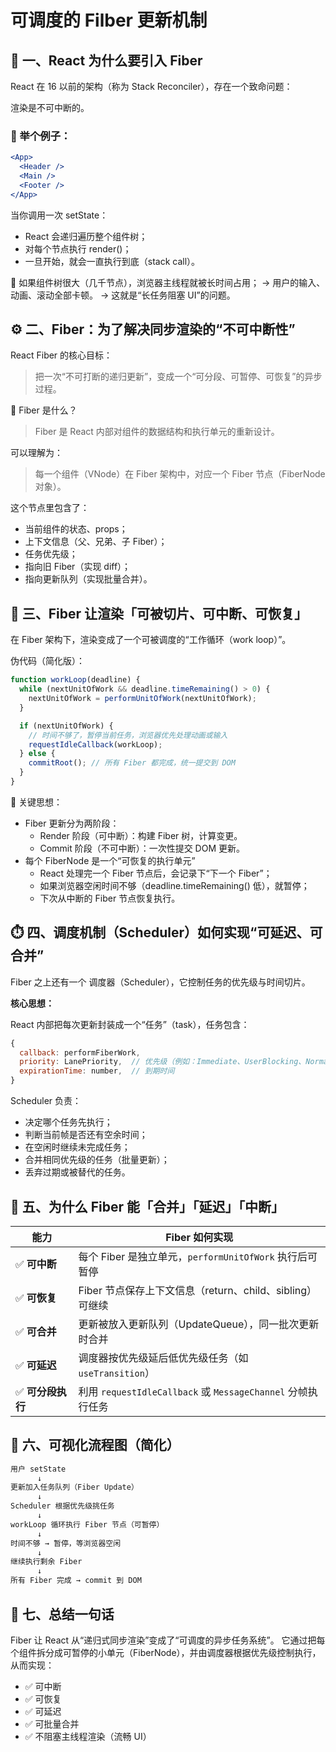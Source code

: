 # 可调度的 Filber 更新机制

## 🧩 一、React 为什么要引入 Fiber

React 在 16 以前的架构（称为 Stack Reconciler），存在一个致命问题：

渲染是不可中断的。

### 🔴 举个例子：

```jsx
<App>
  <Header />
  <Main />
  <Footer />
</App>
```

当你调用一次 setState：

- React 会递归遍历整个组件树；
- 对每个节点执行 render()；
- 一旦开始，就会一直执行到底（stack call）。

🧨 如果组件树很大（几千节点），浏览器主线程就被长时间占用；
→ 用户的输入、动画、滚动全部卡顿。
→ 这就是“长任务阻塞 UI”的问题。

## ⚙️ 二、Fiber：为了解决同步渲染的“不可中断性”

React Fiber 的核心目标：

> 把一次“不可打断的递归更新”，变成一个“可分段、可暂停、可恢复”的异步过程。

🌱 Fiber 是什么？

> Fiber 是 React 内部对组件的数据结构和执行单元的重新设计。

可以理解为：

> 每一个组件（VNode）在 Fiber 架构中，对应一个 Fiber 节点（FiberNode 对象）。

这个节点里包含了：

- 当前组件的状态、props；
- 上下文信息（父、兄弟、子 Fiber）；
- 任务优先级；
- 指向旧 Fiber（实现 diff）；
- 指向更新队列（实现批量合并）。

## 🧵 三、Fiber 让渲染「可被切片、可中断、可恢复」

在 Fiber 架构下，渲染变成了一个可被调度的“工作循环（work loop）”。

伪代码（简化版）：

```jsx
function workLoop(deadline) {
  while (nextUnitOfWork && deadline.timeRemaining() > 0) {
    nextUnitOfWork = performUnitOfWork(nextUnitOfWork);
  }

  if (nextUnitOfWork) {
    // 时间不够了，暂停当前任务，浏览器优先处理动画或输入
    requestIdleCallback(workLoop);
  } else {
    commitRoot(); // 所有 Fiber 都完成，统一提交到 DOM
  }
}
```

🧠 关键思想：

- Fiber 更新分为两阶段：
  - Render 阶段（可中断）：构建 Fiber 树，计算变更。
  - Commit 阶段（不可中断）：一次性提交 DOM 更新。
- 每个 FiberNode 是一个“可恢复的执行单元”
  - React 处理完一个 Fiber 节点后，会记录下“下一个 Fiber”；
  - 如果浏览器空闲时间不够（deadline.timeRemaining() 低），就暂停；
  - 下次从中断的 Fiber 节点恢复执行。

## ⏱️ 四、调度机制（Scheduler）如何实现“可延迟、可合并”

Fiber 之上还有一个 调度器（Scheduler），它控制任务的优先级与时间切片。

**核心思想：**

React 内部把每次更新封装成一个“任务”（task），任务包含：

```js
{
  callback: performFiberWork,
  priority: LanePriority,  // 优先级（例如：Immediate、UserBlocking、Normal、Idle）
  expirationTime: number,  // 到期时间
}
```

Scheduler 负责：

- 决定哪个任务先执行；
- 判断当前帧是否还有空余时间；
- 在空闲时继续未完成任务；
- 合并相同优先级的任务（批量更新）；
- 丢弃过期或被替代的任务。

## 🧠 五、为什么 Fiber 能「合并」「延迟」「中断」

| 能力              | Fiber 如何实现                                              |
| ----------------- | ----------------------------------------------------------- |
| ✅ **可中断**     | 每个 Fiber 是独立单元，`performUnitOfWork` 执行后可暂停     |
| ✅ **可恢复**     | Fiber 节点保存上下文信息（return、child、sibling）可继续    |
| ✅ **可合并**     | 更新被放入更新队列（UpdateQueue），同一批次更新时合并       |
| ✅ **可延迟**     | 调度器按优先级延后低优先级任务（如 `useTransition`）        |
| ✅ **可分段执行** | 利用 `requestIdleCallback` 或 `MessageChannel` 分帧执行任务 |

## 🧩 六、可视化流程图（简化）

```txt
用户 setState
      ↓
更新加入任务队列（Fiber Update）
      ↓
Scheduler 根据优先级挑任务
      ↓
workLoop 循环执行 Fiber 节点（可暂停）
      ↓
时间不够 → 暂停，等浏览器空闲
      ↓
继续执行剩余 Fiber
      ↓
所有 Fiber 完成 → commit 到 DOM
```

## 🚀 七、总结一句话

Fiber 让 React 从“递归式同步渲染”变成了“可调度的异步任务系统”。
它通过把每个组件拆分成可暂停的小单元（FiberNode），并由调度器根据优先级控制执行，从而实现：

- ✅ 可中断
- ✅ 可恢复
- ✅ 可延迟
- ✅ 可批量合并
- ✅ 不阻塞主线程渲染（流畅 UI）
